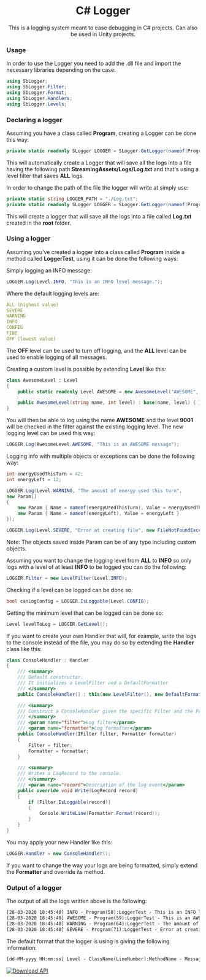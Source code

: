 <h1 align="center">C# Logger</h1>

<p align="center">
  This is a logging system meant to ease debugging in C# projects.
  Can also be used in Unity projects.
</p>

### Usage

<p>
In order to use the Logger you need to add the .dll file and import the necessary libraries depending on the case:

```C#
using SbLogger;
using SbLogger.Filter;
using SbLogger.Format;
using SbLogger.Handlers;
using SbLogger.Levels;
```

</p>

### Declaring a logger

Assuming you have a class called **Program**, creating a Logger can be done this way:

```C#
private static readonly SLogger LOGGER = SLogger.GetLogger(nameof(Program));
```

This will automatically create a Logger that will save all the logs into a file having the following path **StreamingAssets/Logs/Log.txt** and that's using a level filter that saves **ALL** logs.

In order to change the path of the file the logger will write at simply use:

```C#
private static string LOGGER_PATH = "./Log.txt";
private static readonly SLogger LOGGER = SLogger.GetLogger(nameof(Program), LOGGER_PATH);
```

This will create a logger that will save all the logs into a file called **Log.txt** created in the **root** folder.


### Using a logger

Assuming you've created a logger into a class called **Program** inside a method called **LoggerTest**, using it can be done the following ways:

Simply logging an INFO message:

```C#
LOGGER.Log(Level.INFO, "This is an INFO level message.");
```

Where the default logging levels are:

```yaml
ALL (highest value)
SEVERE 
WARNING
INFO
CONFIG
FINE 
OFF (lowest value)
```

The **OFF** level can be used to turn off logging, and the **ALL** level can be used to enable logging of all messages.

Creating a custom level is possible by extending **Level** like this:

```C#
class AwesomeLevel : Level
{
    public static readonly Level AWESOME = new AwesomeLevel("AWESOME", 9001);

    public AwesomeLevel(string name, int level) : base(name, level) { }
}
```

You will then be able to log using the name **AWESOME** and the level **9001** will be checked in the filter against the existing logging level.
The new logging level can be used this way:

```C#
LOGGER.Log(AwesomeLevel.AWESOME, "This is an AWESOME message");
```

Logging info with multiple objects or exceptions can be done the following way:

```C#
int energyUsedThisTurn = 42;
int energyLeft = 12;

LOGGER.Log(Level.WARNING, "The amount of energy used this turn",
new Param[]
{
    new Param { Name = nameof(energyUsedThisTurn), Value = energyUsedThisTurn },
    new Param { Name = nameof(energyLeft), Value = energyLeft }
});

LOGGER.Log(Level.SEVERE, "Error at creating file", new FileNotFoundException()); // equivalent to LOGGER.Log(Level.SEVERE, "Error at creating file", exception);
```

Note: The objects saved inside Param can be of any type including custom objects.

Assuming you want to change the logging level from **ALL** to **INFO** so only logs with a level of at least **INFO** to be logged you can do the following:

```C#
LOGGER.Filter = new LevelFilter(Level.INFO);
```

Checking if a level can be logged can be done so:

```C#
bool canLogConfig = LOGGER.IsLoggable(Level.CONFIG);
```

Getting the minimum level that can be logged can be done so:

```C#
Level levelToLog = LOGGER.GetLevel();
```


If you want to create your own Handler that will, for example, write the logs to the console instead of the file, you may do so by extending the **Handler** class like this:

```C#
class ConsoleHandler : Handler
{
    /// <summary>
    /// Default constructor.
    /// It initializes a LevelFilter and a DefaultFormatter
    /// </summary>
    public ConsoleHandler() : this(new LevelFilter(), new DefaultFormatter()) { }

    /// <summary>
    /// Construct a ConsoleHandler given the specific Filter and the Formatter
    /// </summary>
    /// <param name="filter">Log filter</param>
    /// <param name="formatter">Log formatter</param>
    public ConsoleHandler(IFilter filter, Formatter formatter)
    {
        Filter = filter;
        Formatter = formatter;
    }

    /// <summary>
    /// Writes a LogRecord to the console.
    /// </summary>
    /// <param name="record">Description of the log event</param>
    public override void Write(LogRecord record)
    {
        if (Filter.IsLoggable(record))
        {
            Console.WriteLine(Formatter.Format(record));
        }
    }
}
```

You may apply your new Handler like this:

```C#
LOGGER.Handler = new ConsoleHandler();
```

If you want to change the way your logs are being formatted, simply extend the **Formatter** and override its method.


### Output of a logger

The output of all the logs written above is the following:

```XML
[28-03-2020 18:45:40] INFO - Program(58):LoggerTest - This is an INFO level message.
[28-03-2020 18:45:40] AWESOME - Program(59):LoggerTest - This is an AWESOME message
[28-03-2020 18:45:40] WARNING - Program(64):LoggerTest - The amount of energy used this turn. Parameters: { energyUsedThisTurn = 42, energyLeft = 12 }
[28-03-2020 18:45:40] SEVERE - Program(71):LoggerTest - Error at creating file. Failed with ERROR: Unable to find the specified file.
```

The default format that the logger is using is giving the following information:

```XML
[dd-MM-yyyy HH:mm:ss] Level - ClassName(LineNumber):MethodName - Message
```

[![Download API](https://img.shields.io/badge/download-API-blue?style=for-the-badge)](https://github.com/ChiuRobert/SbLogger/releases/latest/download/SbLogger.dll)